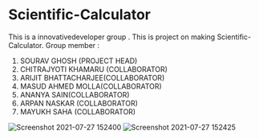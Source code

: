 # Scientific-Calculator
This is a innovativedeveloper group . This is project on making Scientific-Calculator. 
 Group member :

1) SOURAV GHOSH (PROJECT HEAD)
2) CHITRAJYOTI KHAMARU (COLLABORATOR)
3) ARIJIT BHATTACHARJEE(COLLABORATOR)
4) MASUD AHMED MOLLA(COLLABORATOR)
5) ANANYA SAIN(COLLABORATOR)
6) ARPAN NASKAR (COLLABORATOR)
7) MAYUKH SAHA (COLLABORATOR)

![Screenshot 2021-07-27 152400](https://user-images.githubusercontent.com/87994119/127134776-8cf12171-2ba4-4a72-9a52-53a277814224.jpg)
![Screenshot 2021-07-27 152425](https://user-images.githubusercontent.com/87994119/127134812-148aeac8-afe4-4e0a-8865-0901c48496d9.jpg)
